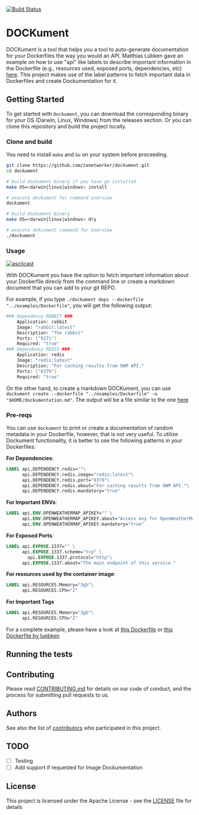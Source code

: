 [![Build Status](http://e812a0e6.ngrok.io/api/badges/zanetworker/dockument/status.svg?branch=master)](http://http://e812a0e6.ngrok.io/api/badges/zanetworker/dockument/status.svg?branch=master)

# DOCKument

DOCKument is a tool that helps you a tool to auto-generate documentation for your Dockerfiles the way you would an API. Matthias Lübken gave an example on how to use "api" like labels to describe important information in the Dockerfile (e.g., resources used, exposed ports, dependencies, etc) [here](https://github.com/luebken/currentweather/blob/master/Dockerfile). This project makes use of the label patterns to fetch important data in Dockerfiles and create Dockumentation for it.

## Getting Started

To get started with `Dockument`, you can download the corresponding binary for your OS (Darwin, Linux, Windows) from the releases section. Or you can clone this repository and build the project locally.

### Clone and build

You need to install `make` and `Go` on your system before proceeding.

```bash
git clone https://github.com/zanetworker/dockument.git
cd dockument

# build dockument binary if you have go installed
make OS=<darwin|linux|windows> install

# execute dockument for command overview
dockument

# build dockument binary 
make OS=<darwin|linux|windows> dry

# execute dokcument command for overview
./dockument
```

### Usage

<a href="https://asciinema.org/a/nZ75L8GL9FeBkSXiCXCM2Txw2?autoplay=1" target="_blank"><img src="https://asciinema.org/a/nZ75L8GL9FeBkSXiCXCM2Txw2.png" alt="asciicast"/></a>

With DOCKument you have the option to fetch important information about your Dockerfile direcly from the command line or create a markdown document that you can add to your git REPO. 

For example, if you type `./dockument deps --dockerfile "../examples/Dockerfile"`, you will get the following output: 

```bash
### Dependency RABBIT ###
	Application: rabbit
	Image: "rabbit:latest"
	Description: "The rabbit"
	Ports: ["5271"]
	Required: "true"
### Dependency REDIS ###
	Application: redis
	Image: "redis:latest"
	Description: "For caching results from OWM API."
	Ports: ["6379"]
	Required: "true"
``` 

On the other hand, to create a markdown DOCKument, you can use `dockument create --dockerfile "../examples/Dockerfile" -o "$HOME/dockumentation.md"`. The output will be a file similar to the one [here]("https://github.com/zanetworker/dockument/blob/master/examples/dockumentation.md")

### Pre-reqs

You can use `dockument` to print or create a documentation of random metadata in your Dockerfile, however, that is not very useful. To utilize Dockument functionality, it is better to use the following patterns in your Dockerfiles: 

**For Dependencies**:

```dockerfile
LABEL api.DEPENDENCY.redis=""\
      api.DEPENDENCY.redis.image="redis:latest"\
      api.DEPENDENCY.redis.port="6379"\
      api.DEPENDENCY.redis.about="For caching results from OWM API."\
      api.DEPENDENCY.redis.mandatory="true"
```

**For Important ENVs**:

```dockerfile
LABEL api.ENV.OPENWEATHERMAP_APIKEY="" \
      api.ENV.OPENWEATHERMAP_APIKEY.about="Access key for OpenWeatherMap. See http://openweathermap.org/appid for details." \
      api.ENV.OPENWEATHERMAP_APIKEY.mandatory="true"
```

**For Exposed Ports**:

```dockerfile
LABEL api.EXPOSE.1337="" \
      api.EXPOSE.1337.scheme="tcp" \
	    api.EXPOSE.1337.protocol="http"\
      api.EXPOSE.1337.about="The main endpoint of this service."
```

**For resources used by the container image**:

```dockerfile
LABEL api.RESOURCES.Memory="3gb"\
      api.RESOURCES.CPU="2"
```

**For Important Tags** 

```dockerfile
LABEL api.RESOURCES.Memory="3gb"\
      api.RESOURCES.CPU="2"
```

For a complete example, please have a look at [this Dockerfile](https://github.com/zanetworker/dockument/blob/master/examples/Dockerfile) or [this Dockerfile by luebken](https://github.com/luebken/currentweather/blob/master/Dockerfile)

## Running the tests


## Contributing

<!-- [CONTRIBUTING.md](https://gist.github.com/PurpleBooth/b24679402957c63ec426) -->
Please read [CONTRIBUTING.md](CONTRIBUTING.md) for details on our code of conduct, and the process for submitting pull requests to us.

## Authors

See also the list of [contributors](https://github.com/zanetworker/dockument/graphs/contributors) who participated in this project.

## TODO

- [ ] Testing
- [ ] Add support if requested for Image Dockumentation

## License

This project is licensed under the Apache License - see the [LICENSE](LICENSE) file for details
